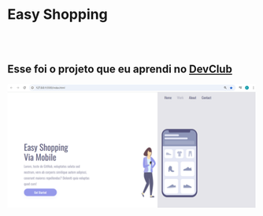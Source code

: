 <h1>Easy Shopping</h1>
<br>
<br>
<h2>Esse foi o projeto que eu aprendi no <a href="rodolfomori.com.br/devclub">DevClub</a></h2>

<img src="https://github.com/DouglasPieretti/easy-shopping/blob/main/img/easy%20shopping%20print.png?raw=true">
